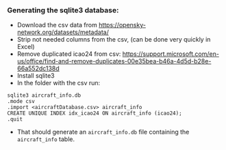 ### Generating the sqlite3 database:
- Download the csv data from https://opensky-network.org/datasets/metadata/
- Strip not needed columns from the csv, (can be done very quickly in Excel)
- Remove duplicated icao24 from csv: <https://support.microsoft.com/en-us/office/find-and-remove-duplicates-00e35bea-b46a-4d5d-b28e-66a552dc138d>
- Install sqlite3
- In the folder with the csv run: 
```
sqlite3 aircraft_info.db
.mode csv
.import <aircraftDatabase.csv> aircraft_info
CREATE UNIQUE INDEX idx_icao24 ON aircraft_info (icao24);
.quit
```
- That should generate an `aircraft_info.db` file containing the `aircraft_info` table.
